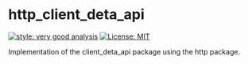 # http_client_deta_api

[![style: very good analysis][very_good_analysis_badge]][very_good_analysis_link]
[![License: MIT][license_badge]][license_link]

Implementation of the client_deta_api package using the http package.

[license_badge]: https://img.shields.io/badge/license-MIT-blue.svg
[license_link]: https://opensource.org/licenses/MIT
[very_good_analysis_badge]: https://img.shields.io/badge/style-very_good_analysis-B22C89.svg
[very_good_analysis_link]: https://pub.dev/packages/very_good_analysis
